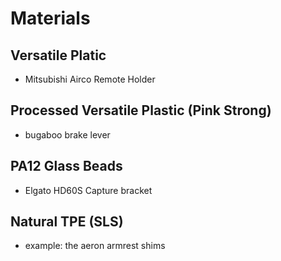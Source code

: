 # Materials



## Versatile Platic
- Mitsubishi Airco Remote Holder

## Processed Versatile Plastic (Pink Strong)
- bugaboo brake lever



## PA12 Glass Beads
- Elgato HD60S Capture bracket



## Natural TPE (SLS)
- example: the aeron armrest shims